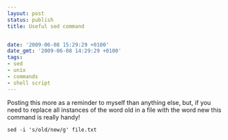 ```yaml
---
layout: post
status: publish
title: Useful sed command


date: '2009-06-08 15:29:29 +0100'
date_gmt: '2009-06-08 14:29:29 +0100'
tags:
- sed
- unix
- commands
- shell script
---
```

Posting this more as a reminder to myself than anything else, but, if you need to replace all instances of the word old in a file with the word new this command is really handy!
```
sed -i 's/old/new/g' file.txt
```
